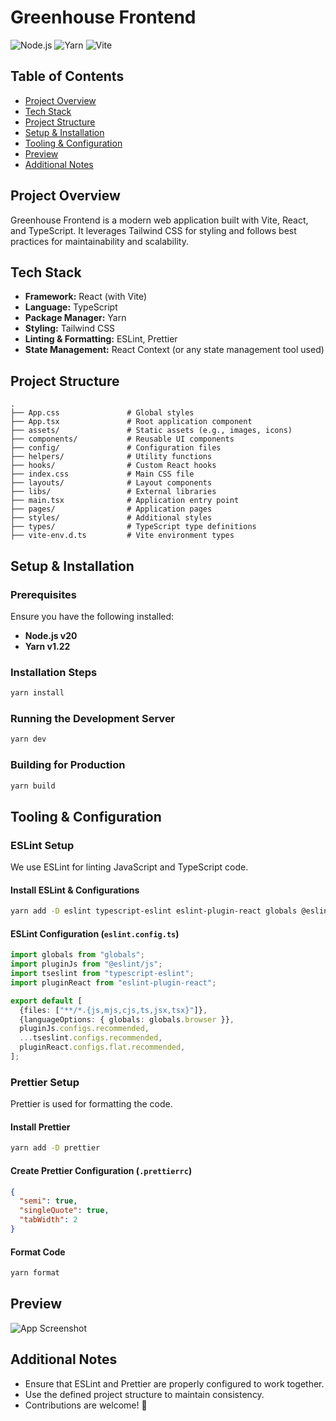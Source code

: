 # Greenhouse Frontend

![Node.js](https://img.shields.io/badge/Node.js-v20-green)
![Yarn](https://img.shields.io/badge/Yarn-v1.22-blue)
![Vite](https://img.shields.io/badge/Vite-4.0-purple)

## Table of Contents
- [Project Overview](#project-overview)
- [Tech Stack](#tech-stack)
- [Project Structure](#project-structure)
- [Setup & Installation](#setup--installation)
- [Tooling & Configuration](#tooling--configuration)
- [Preview](#preview)
- [Additional Notes](#additional-notes)

## Project Overview
Greenhouse Frontend is a modern web application built with Vite, React, and TypeScript. It leverages Tailwind CSS for styling and follows best practices for maintainability and scalability.

## Tech Stack
- **Framework:** React (with Vite)
- **Language:** TypeScript
- **Package Manager:** Yarn
- **Styling:** Tailwind CSS
- **Linting & Formatting:** ESLint, Prettier
- **State Management:** React Context (or any state management tool used)

## Project Structure
```plaintext
.
├── App.css               # Global styles
├── App.tsx               # Root application component
├── assets/               # Static assets (e.g., images, icons)
├── components/           # Reusable UI components
├── config/               # Configuration files
├── helpers/              # Utility functions
├── hooks/                # Custom React hooks
├── index.css             # Main CSS file
├── layouts/              # Layout components
├── libs/                 # External libraries
├── main.tsx              # Application entry point
├── pages/                # Application pages
├── styles/               # Additional styles
├── types/                # TypeScript type definitions
├── vite-env.d.ts         # Vite environment types
```

## Setup & Installation

### Prerequisites
Ensure you have the following installed:
- **Node.js v20**
- **Yarn v1.22**

### Installation Steps
```sh
yarn install
```

### Running the Development Server
```sh
yarn dev
```

### Building for Production
```sh
yarn build
```

## Tooling & Configuration

### **ESLint Setup**
We use ESLint for linting JavaScript and TypeScript code.

#### Install ESLint & Configurations
```sh
yarn add -D eslint typescript-eslint eslint-plugin-react globals @eslint/js
```

#### ESLint Configuration (`eslint.config.ts`)
```ts
import globals from "globals";
import pluginJs from "@eslint/js";
import tseslint from "typescript-eslint";
import pluginReact from "eslint-plugin-react";

export default [
  {files: ["**/*.{js,mjs,cjs,ts,jsx,tsx}"]},
  {languageOptions: { globals: globals.browser }},
  pluginJs.configs.recommended,
  ...tseslint.configs.recommended,
  pluginReact.configs.flat.recommended,
];
```

### **Prettier Setup**
Prettier is used for formatting the code.

#### Install Prettier
```sh
yarn add -D prettier
```

#### Create Prettier Configuration (`.prettierrc`)
```json
{
  "semi": true,
  "singleQuote": true,
  "tabWidth": 2
}
```

#### Format Code
```sh
yarn format
```

## Preview
![App Screenshot](assets/screenshot.png)

## Additional Notes
- Ensure that ESLint and Prettier are properly configured to work together.
- Use the defined project structure to maintain consistency.
- Contributions are welcome! 🚀